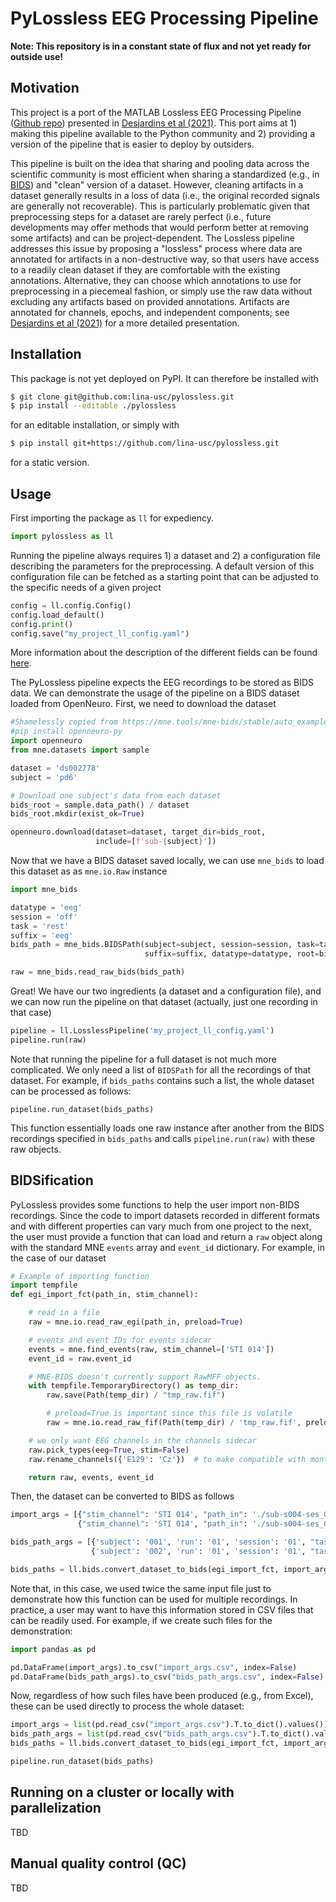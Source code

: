 # PyLossless EEG Processing Pipeline

**Note: This repository is in a constant state of flux and not yet ready for outside use!**


## Motivation

This project is a port of the MATLAB Lossless EEG Processing Pipeline ([Github repo](https://github.com/BUCANL/EEG-IP-L)) presented in [Desjardins et al (2021)](https://www.sciencedirect.com/science/article/pii/S0165027020303848). This port aims at 1) making this pipeline available to the Python community and 2) providing a version of the pipeline that is easier to deploy by outsiders.

This pipeline is built on the idea that sharing and pooling data across the scientific community is most efficient when sharing a standardized (e.g., in [BIDS](https://www.nature.com/articles/s41597-019-0104-8)) and "clean" version of a dataset. However, cleaning artifacts in a dataset generally results in a loss of data (i.e., the original recorded signals are generally not recoverable). This is particularly problematic given that preprocessing steps for a dataset are rarely perfect (i.e., future developments may offer methods that would perform better at removing some artifacts) and can be project-dependent. The Lossless pipeline addresses this issue by proposing a "lossless" process where data are annotated for artifacts in a non-destructive way, so that users have access to a readily clean dataset if they are comfortable with the existing annotations. Alternative, they can choose which annotations to use for preprocessing in a piecemeal fashion, or simply use the raw data without excluding any artifacts based on provided annotations. Artifacts are annotated for channels, epochs, and independent components; see  [Desjardins et al (2021)](https://www.sciencedirect.com/science/article/pii/S0165027020303848) for a more detailed presentation.


## Installation

This package is not yet deployed on PyPI. It can therefore be installed with

```bash
$ git clone git@github.com:lina-usc/pylossless.git
$ pip install --editable ./pylossless
```
for an editable installation, or simply with 
```bash
$ pip install git+https://github.com/lina-usc/pylossless.git
```
for a static version. 


## Usage 

First importing the package as `ll` for expediency.

```python
import pylossless as ll
```

Running the pipeline always requires 1) a dataset and 2) a configuration file describing the parameters for the preprocessing. A default version of this configuration file can be fetched as a starting point that can be adjusted to the specific needs of a given project

```python
config = ll.config.Config()
config.load_default()
config.print()
config.save("my_project_ll_config.yaml")
```
More information about the description of the different fields can be found [here](./doc/config.md).

The PyLossless pipeline expects the EEG recordings to be stored as BIDS data. We can demonstrate the usage of the pipeline on a BIDS dataset loaded from OpenNeuro. First, we need to download the dataset

```python
#Shamelessly copied from https://mne.tools/mne-bids/stable/auto_examples/read_bids_datasets.html
#pip install openneuro-py
import openneuro
from mne.datasets import sample

dataset = 'ds002778'
subject = 'pd6'

# Download one subject's data from each dataset
bids_root = sample.data_path() / dataset
bids_root.mkdir(exist_ok=True)

openneuro.download(dataset=dataset, target_dir=bids_root,
                   include=[f'sub-{subject}'])
```

Now that we have a BIDS dataset saved locally, we can use `mne_bids` to load this dataset as as `mne.io.Raw` instance

```python
import mne_bids

datatype = 'eeg'
session = 'off'
task = 'rest'
suffix = 'eeg'
bids_path = mne_bids.BIDSPath(subject=subject, session=session, task=task,
                              suffix=suffix, datatype=datatype, root=bids_root)

raw = mne_bids.read_raw_bids(bids_path)
```

Great! We have our two ingredients (a dataset and a configuration file), and we can now run the pipeline on that dataset (actually, just one recording in that case)

```python
pipeline = ll.LosslessPipeline('my_project_ll_config.yaml')
pipeline.run(raw)

```

Note that running the pipeline for a full dataset is not much more complicated. We only need a list of `BIDSPath` for all the recordings of that dataset. For example, if `bids_paths` contains such a list, the whole dataset can be processed as follows:

```
pipeline.run_dataset(bids_paths)
```

This function essentially loads one raw instance after another from the BIDS recordings specified in `bids_paths` and calls `pipeline.run(raw)` with these raw objects.



## BIDSification

PyLossless provides some functions to help the user import non-BIDS recordings. Since the code to import datasets recorded in different formats and with different properties can vary much from one project to the next, the user must provide a function that can load and return a `raw` object along with the standard MNE `events` array and `event_id` dictionary. For example, in the case of our dataset

```python
# Example of importing function
import tempfile
def egi_import_fct(path_in, stim_channel):

    # read in a file
    raw = mne.io.read_raw_egi(path_in, preload=True)

    # events and event IDs for events sidecar
    events = mne.find_events(raw, stim_channel=['STI 014'])
    event_id = raw.event_id

    # MNE-BIDS doesn't currently support RawMFF objects.
    with tempfile.TemporaryDirectory() as temp_dir:
        raw.save(Path(temp_dir) / "tmp_raw.fif")

        # preload=True is important since this file is volatile
        raw = mne.io.read_raw_fif(Path(temp_dir) / 'tmp_raw.fif', preload=True)

    # we only want EEG channels in the channels sidecar
    raw.pick_types(eeg=True, stim=False)
    raw.rename_channels({'E129': 'Cz'})  # to make compatible with montage

    return raw, events, event_id
```

Then, the dataset can be converted to BIDS as follows

```python
import_args = [{"stim_channel": 'STI 014', "path_in": './sub-s004-ses_07_task-MMN_20220218_022348.mff'},
               {"stim_channel": 'STI 014', "path_in": './sub-s004-ses_07_task-MMN_20220218_022348.mff'}]

bids_path_args = [{'subject': '001', 'run': '01', 'session': '01', "task": "mmn"},
                  {'subject': '002', 'run': '01', 'session': '01', "task": "mmn"}]

bids_paths = ll.bids.convert_dataset_to_bids(egi_import_fct, import_args, bids_path_args, overwrite=True)
```

 Note that, in this case, we used twice the same input file just to demonstrate how this function can be used for multiple recordings. In practice, a user may want to have this information stored in CSV files that can be readily used. For example, if we create such files for the demonstration:

```python
import pandas as pd

pd.DataFrame(import_args).to_csv("import_args.csv", index=False)
pd.DataFrame(bids_path_args).to_csv("bids_path_args.csv", index=False)
```

Now, regardless of how such files have been produced (e.g., from Excel), these can be used directly to process the whole dataset:

```python
import_args = list(pd.read_csv("import_args.csv").T.to_dict().values())
bids_path_args = list(pd.read_csv("bids_path_args.csv").T.to_dict().values())
bids_paths = ll.bids.convert_dataset_to_bids(egi_import_fct, import_args, bids_path_args, overwrite=True)

pipeline.run_dataset(bids_paths)
```

## Running on a cluster or locally with parallelization

TBD

## Manual quality control (QC)

TBD

